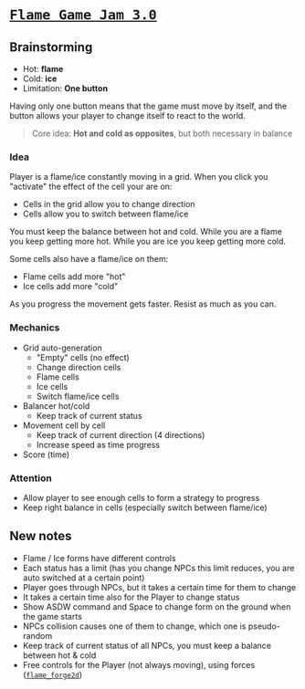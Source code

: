 # [`Flame Game Jam 3.0`](https://itch.io/jam/flame-jam-3)

## Brainstorming
- Hot: **flame**
- Cold: **ice**
- Limitation: **One button**

Having only one button means that the game must move by itself, and the button allows your player to change itself to react to the world.

> Core idea: **Hot and cold as opposites**, but both necessary in balance

### Idea
Player is a flame/ice constantly moving in a grid. When you click you "activate" the effect of the cell your are on:
- Cells in the grid allow you to change direction
- Cells allow you to switch between flame/ice

You must keep the balance between hot and cold. While you are a flame you keep getting more hot. While you are ice you keep getting more cold.

Some cells also have a flame/ice on them:
- Flame cells add more "hot"
- Ice cells add more "cold"

As you progress the movement gets faster. Resist as much as you can.

### Mechanics
- Grid auto-generation
  - "Empty" cells (no effect)
  - Change direction cells
  - Flame cells
  - Ice cells
  - Switch flame/ice cells
- Balancer hot/cold
  - Keep track of current status
- Movement cell by cell
  - Keep track of current direction (4 directions)
  - Increase speed as time progress
- Score (time)

### Attention
- Allow player to see enough cells to form a strategy to progress
- Keep right balance in cells (especially switch between flame/ice)


## New notes
- Flame / Ice forms have different controls
- Each status has a limit (has you change NPCs this limit reduces, you are auto switched at a certain point)
- Player goes through NPCs, but it takes a certain time for them to change
- It takes a certain time also for the Player to change status
- Show ASDW command and Space to change form on the ground when the game starts
- NPCs collision causes one of them to change, which one is pseudo-random
- Keep track of current status of all NPCs, you must keep a balance between hot & cold
- Free controls for the Player (not always moving), using forces ([`flame_forge2d`](https://pub.dev/documentation/flame_forge2d/latest/flame_forge2d/Body/applyForce.html))